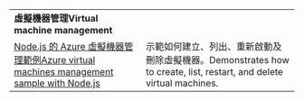 | | |
|---|---|
| <span data-ttu-id="df6c6-101">**虛擬機器管理**</span><span class="sxs-lookup"><span data-stu-id="df6c6-101">**Virtual machine management**</span></span> ||
| [<span data-ttu-id="df6c6-102">Node.js 的 Azure 虛擬機器管理範例</span><span class="sxs-lookup"><span data-stu-id="df6c6-102">Azure virtual machines management sample with Node.js</span></span>](https://github.com/Azure-Samples/storage-blob-node-getting-started) | <span data-ttu-id="df6c6-103">示範如何建立、列出、重新啟動及刪除虛擬機器。</span><span class="sxs-lookup"><span data-stu-id="df6c6-103">Demonstrates how to create, list, restart, and delete virtual machines.</span></span> |